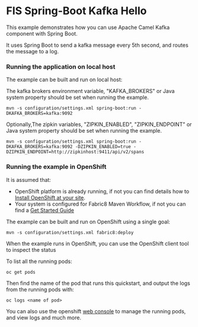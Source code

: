 # FIS Spring-Boot Kafka Hello

This example demonstrates how you can use Apache Camel Kafka component with Spring Boot.

It uses Spring Boot to send a kafka message every 5th second, and routes the message to a log.

### Running the application on local host


The example can be built and run on local host:

The kafka brokers environment variable, "KAFKA_BROKERS" or Java system property should be set when running the example.

    mvn -s configuration/settings.xml spring-boot:run -DKAFKA_BROKERS=kafka:9092

Optionally,The zipkin variables, "ZIPKIN_ENABLED", "ZIPKIN_ENDPOINT" or Java system property should be set when running the example.

    mvn -s configuration/settings.xml spring-boot:run -DKAFKA_BROKERS=kafka:9092 -DZIPKIN_ENABLED=true -DZIPKIN_ENDPOINT=http://zipkinhost:9411/api/v2/spans


### Running the example in OpenShift

It is assumed that:
- OpenShift platform is already running, if not you can find details how to [Install OpenShift at your site](https://docs.openshift.com/container-platform/3.3/install_config/index.html).
- Your system is configured for Fabric8 Maven Workflow, if not you can find a [Get Started Guide](https://access.redhat.com/documentation/en/red-hat-jboss-middleware-for-openshift/3/single/red-hat-jboss-fuse-integration-services-20-for-openshift/)

The example can be built and run on OpenShift using a single goal:

    mvn -s configuration/settings.xml fabric8:deploy

When the example runs in OpenShift, you can use the OpenShift client tool to inspect the status

To list all the running pods:

    oc get pods

Then find the name of the pod that runs this quickstart, and output the logs from the running pods with:

    oc logs <name of pod>

You can also use the openshift [web console](https://docs.openshift.com/container-platform/3.3/getting_started/developers_console.html#developers-console-video) to manage the
running pods, and view logs and much more.

